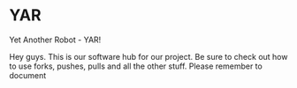 YAR
===

Yet Another Robot - YAR!

Hey guys. This is our software hub for our project. Be sure to check out how to use forks, 
pushes, pulls and all the other stuff. Please remember to document 
